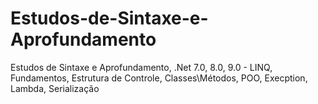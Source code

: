 # Estudos-de-Sintaxe-e-Aprofundamento
Estudos de Sintaxe e Aprofundamento, .Net 7.0, 8.0, 9.0 - LINQ, Fundamentos, Estrutura de Controle, Classes\Métodos, POO, Execption, Lambda, Serialização
